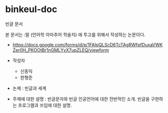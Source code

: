 # binkeul-doc
빈글 문서

본 문서는 :말 (언어학 아마추어 학술지) 에 투고를 위해서 작성하는 논문이다.

* https://docs.google.com/forms/d/e/1FAIpQLScD6TcTAgRWfpfDuxaVWKZer0H_PKOOtBr1nGMLYvX7upZLEQ/viewform

* 작성자 
  - 신동익
  - 한형준

* 논제 : 빈글과 세계

* 주제에 대한 설명 :
    빈글문자와 빈글 인공언어에 대한 전반적인 소개. 빈글을 구현하는 프로그램과 쓰임에 대한 설명.
